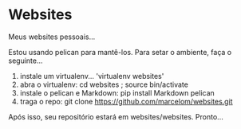 Websites
========

Meus websites pessoais...

Estou usando pelican para mantê-los. Para setar o ambiente, faça o seguinte...

1. instale um virtualenv... 'virtualenv websites'
2. abra o virtualenv: cd websites ; source bin/activate
3. instale o pelican e Markdown: pip install Markdown pelican
4. traga o repo: git clone https://github.com/marcelom/websites.git

Após isso, seu repositório estará em websites/websites. Pronto...

